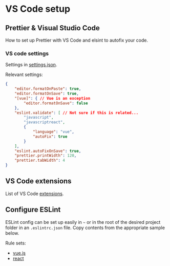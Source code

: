 # VS Code setup

## Prettier & Visual Studio Code

How to set up Prettier with VS Code and elsint to autofix your code.

### VS code settings

Settings in [settings.json](./vscode-config/settings.json).

Relevant settings:

```JSON
{
    "editor.formatOnPaste": true,
    "editor.formatOnSave": true,
    "[vue]": { // Vue is an exception
        "editor.formatOnSave": false
    },
    "eslint.validate": [ // Not sure if this is related...
        "javascript",
        "javascriptreact",
        {
            "language": "vue",
            "autoFix": true
        }
    ],
    "eslint.autoFixOnSave": true,
    "prettier.printWidth": 120,
    "prettier.tabWidth": 4
}
```

## VS Code extensions

List of VS Code [extensions](./vscode-config/extensions.md).

## Configure ESLint

ESLint config can be set up easily in `~` or in the root of the desired project folder in an `.eslintrc.json` file. Copy contents from the appropriate sample below.

Rule sets:

-   [vue.js](./general-vue-eslintrc.json)
-   [react](./react-eslintrc.json)
